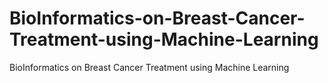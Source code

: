 # BioInformatics-on-Breast-Cancer-Treatment-using-Machine-Learning
BioInformatics on Breast Cancer Treatment using Machine Learning
